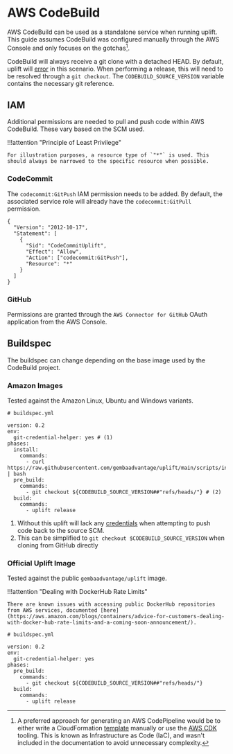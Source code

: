 # AWS CodeBuild

AWS CodeBuild can be used as a standalone service when running uplift. This guide assumes CodeBuild was configured manually through the AWS Console and only focuses on the gotchas[^1].

CodeBuild will always receive a git clone with a detached HEAD. By default, uplift will [error](../faq/gitdetached.md) in this scenario. When performing a release, this will need to be resolved through a `git checkout`. The `CODEBUILD_SOURCE_VERSION` variable contains the necessary git reference.

## IAM

Additional permissions are needed to pull and push code within AWS CodeBuild. These vary based on the SCM used.

!!!attention "Principle of Least Privilege"

    For illustration purposes, a resource type of `"*"` is used. This should always be narrowed to the specific resource when possible.

### CodeCommit

The `codecommit:GitPush` IAM permission needs to be added. By default, the associated service role will already have the `codecommit:GitPull` permission.

```{ .json .annotate linenums="1" hl_lines="8" }
{
  "Version": "2012-10-17",
  "Statement": [
    {
      "Sid": "CodeCommitUplift",
      "Effect": "Allow",
      "Action": ["codecommit:GitPush"],
      "Resource": "*"
    }
  ]
}
```

### GitHub

Permissions are granted through the `AWS Connector for GitHub` OAuth application from the AWS Console.

## Buildspec

The buildspec can change depending on the base image used by the CodeBuild project.

### Amazon Images

Tested against the Amazon Linux, Ubuntu and Windows variants.

```{ .yaml .annotate linenums="1" hl_lines="5" }
# buildspec.yml

version: 0.2
env:
  git-credential-helper: yes # (1)
phases:
  install:
    commands:
      - curl https://raw.githubusercontent.com/gembaadvantage/uplift/main/scripts/install | bash
  pre_build:
    commands:
      - git checkout ${CODEBUILD_SOURCE_VERSION##"refs/heads/"} # (2)
  build:
    commands:
      - uplift release
```

1. Without this uplift will lack any [credentials](https://docs.aws.amazon.com/codebuild/latest/userguide/build-spec-ref.html#build-spec.env.git-credential-helper) when attempting to push code back to the source SCM.
2. This can be simplified to `git checkout $CODEBUILD_SOURCE_VERSION` when cloning from GitHub directly

### Official Uplift Image

Tested against the public `gembaadvantage/uplift` image.

!!!attention "Dealing with DockerHub Rate Limits"

    There are known issues with accessing public DockerHub repositories from AWS services, documented [here](https://aws.amazon.com/blogs/containers/advice-for-customers-dealing-with-docker-hub-rate-limits-and-a-coming-soon-announcement/).

```{ .yaml .annotate linenums="1" hl_lines="5" }
# buildspec.yml

version: 0.2
env:
  git-credential-helper: yes
phases:
  pre_build:
    commands:
      - git checkout ${CODEBUILD_SOURCE_VERSION##"refs/heads/"}
  build:
    commands:
      - uplift release
```

[^1]: A preferred approach for generating an AWS CodePipeline would be to either write a CloudFormation [template](https://docs.aws.amazon.com/AWSCloudFormation/latest/UserGuide/aws-resource-codepipeline-pipeline.html) manually or use the [AWS CDK](https://github.com/aws/aws-cdk) tooling. This is known as Infrastructure as Code (IaC), and wasn't included in the documentation to avoid unnecessary complexity.
